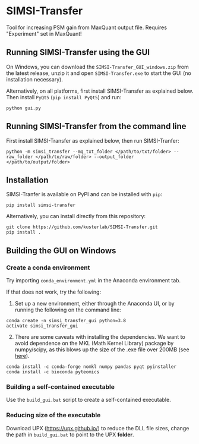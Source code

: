 # SIMSI-Transfer

Tool for increasing PSM gain from MaxQuant output file. Requires "Experiment" set in MaxQuant!

## Running SIMSI-Transfer using the GUI

On Windows, you can download the `SIMSI-Transfer_GUI_windows.zip` from the latest release, unzip it and open `SIMSI-Transfer.exe` to start the GUI (no installation necessary).

Alternatively, on all platforms, first install SIMSI-Transfer as explained below. Then install `PyQt5` (`pip install PyQt5`) and run:

```shell
python gui.py
```

## Running SIMSI-Transfer from the command line

First install SIMSI-Transfer as explained below, then run SIMSI-Tranfer:

```shell
python -m simsi_transfer --mq_txt_folder </path/to/txt/folder> --raw_folder </path/to/raw/folder> --output_folder </path/to/output/folder>
```

## Installation

SIMSI-Tranfer is available on PyPI and can be installed with `pip`:

```shell
pip install simsi-transfer
```

Alternatively, you can install directly from this repository:

```shell
git clone https://github.com/kusterlab/SIMSI-Transfer.git
pip install .
```

## Building the GUI on Windows

### Create a conda environment

Try importing `conda_environment.yml` in the Anaconda environment tab.

If that does not work, try the following:

1. Set up a new environment, either through the Anaconda UI, or by running the following on the command line:

```
conda create -n simsi_transfer_gui python=3.8
activate simsi_transfer_gui
```

2. There are some caveats with installing the dependencies. We want to avoid dependence on the MKL (Math Kernel Library) package by numpy/scipy, as this blows up the size of the .exe file over 200MB (see [here](https://github.com/pyinstaller/pyinstaller/issues/2270)).

```
conda install -c conda-forge nomkl numpy pandas pyqt pyinstaller
conda install -c bioconda pyteomics
```

### Building a self-contained executable

Use the `build_gui.bat` script to create a self-contained executable.


### Reducing size of the executable

Download UPX (https://upx.github.io/) to reduce the DLL file sizes, change the path in `build_gui.bat` to point to the UPX **folder**.
